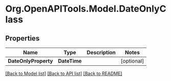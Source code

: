# Org.OpenAPITools.Model.DateOnlyClass

## Properties

Name | Type | Description | Notes
------------ | ------------- | ------------- | -------------
**DateOnlyProperty** | **DateTime** |  | [optional] 

[[Back to Model list]](../../README.md#documentation-for-models) [[Back to API list]](../../README.md#documentation-for-api-endpoints) [[Back to README]](../../README.md)

